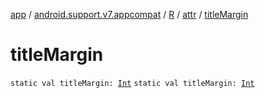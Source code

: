 [app](../../../index.md) / [android.support.v7.appcompat](../../index.md) / [R](../index.md) / [attr](index.md) / [titleMargin](./title-margin.md)

# titleMargin

`static val titleMargin: `[`Int`](https://kotlinlang.org/api/latest/jvm/stdlib/kotlin/-int/index.html)
`static val titleMargin: `[`Int`](https://kotlinlang.org/api/latest/jvm/stdlib/kotlin/-int/index.html)